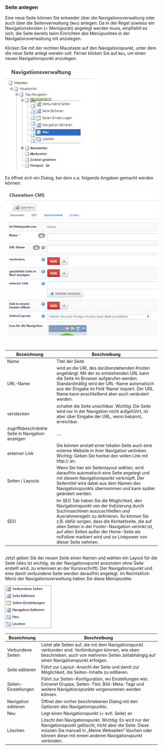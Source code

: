 ### Seite anlegen

Eine neue Seite können Sie entweder über die Navigationsverwaltung oder auch über die Seitenverwaltung (`Neu`) anlegen. Da in der Regel sowieso ein Navigationsknoten (= Menüpunkt) angelegt werden muss, empfiehlt es sich, die Seite bereits beim Einrichten des Menüpunktes in der Navigationsverwaltung mit anzulegen.

Klicken Sie mit der rechten Maustaste auf den Navigationspunkt, unter dem die neue Seite anlegt werden soll. Ferner klicken Sie auf `Neu`, um einen neuen Navigationspunkt anzulegen.

![](/assets/seitenverwaltung_seite_anlegen1.png)

Es öffnet sich ein Dialog, bei dem u.a. folgende Angaben gemacht werden können:

![](/assets/seitenverwaltung_seite_anlegen2.png)

<br>

| Bezeichnung | Beschreibung |
| -- | -- |
| Name | Titel der Seite |
| URL-Name | wird an die URL des darüberstehenden Knoten angehängt. Mit der so entstehenden URL kann die Seite im Browser aufgerufen werden. Standardmäßig wird der URL-Name automatisch aus der Eingabe im Feld ‘Name’ kopiert. Der URL Name kann anschließend aber auch verändert werden. |
| verstecken | schaltet die Seite unsichtbar. Wichtig: Die Seite wird nur in der Navigation nicht aufgeführt, ist aber über Eingabe der URL, wenn bekannt, erreichbar. |
| zugriffsbeschränkte Seite in Navigation anzeigen | .... |
| externer Link | Sie können anstatt einer lokalen Seite auch eine externe Website in ihrer Navigation verlinken. Wichtig: Geben Sie hierbei den vollen Link mit http:// an. |
| Seiten / Layouts | Wenn Sie hier ein Seitenlayout wählen, wird daraufhin automatisch eine Seite angelegt und mit diesem Navigationspunkt verknüpft. Der Seitentitel wird dabei aus dem Namen des Navigationspunkts übernommen und kann später geändert werden. |
| SEO | Im SEO Tab haben Sie die Möglichkeit, den Navigationspunkt von der Indizierung durch Suchmaschinen auszuschließen und Ausnahmeregeln zu definieren. So können Sie z.B. dafür sorgen, dass die Kontaktseite, die auf allen Seiten in der Footer-Navigation verlinkt ist, auf allen Seiten außer der Home-Seite als noFollow markiert wird und so Linkpower von dieser Seite nehmen. |

<br>
Jetzt geben Sie der neuen Seite einen Namen und wählen ein Layout für die Seite (dies ist wichtig, da der Navigationspunkt ansonsten ohne Seite erstellt wird, zu erkennen an der Kursivschrift). Der Navigationspunkt und eine damit verbundene Seite werden daraufhin angelegt. Im Rechtsklick-Menü der Navigationsverwaltung haben Sie diese Menüpunkte:

![](/assets/seitenverwaltung_seite_anlegen3.png)


| Bezeichnung | Beschreibung |
| -- | -- |
| Verbundene Seiten | Listet alle Seiten auf, die mit dem Navigationspunkt verbunden sind. Verbindungen können, wie oben beschrieben, auch von mehreren Seiten zeitabhängig auf einen Navigationspunkt erfolgen. |
| Seite editieren | Führt zur Layout-Ansicht der Seite und damit zur Möglichkeit, die Seiten-Inhalte zu editieren. |
| Seiten-Einstellungen | Führt zur Seiten-Konfiguration, wo Einstellungen wie: Extranet Gruppe, Seiten-Titel, Bild-Meta-Tags und weitere Navigationspunkte vorgenommen werden können. |
| Navigation editieren | Öffnet den vorher beschriebenen Dialog mit den Optionen des Navigationspunkts. |
| Neu | Legt einen Navigationspunkt (+ evtl. Seite) an |
| Löschen | Löscht den Navigationspunkt. Wichtig: Es wird nur der Navigationspunkt gelöscht, nicht aber die Seite. Diese müssen Sie manuell in „Meine Webseiten“ löschen oder können diese mit einem anderen Navigationspunkt verbinden. |


